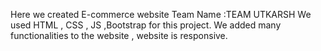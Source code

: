 Here we created E-commerce website 
Team Name :TEAM UTKARSH
We used HTML , CSS , JS ,Bootstrap for this project.
We added many functionalities to the website , website is responsive.
